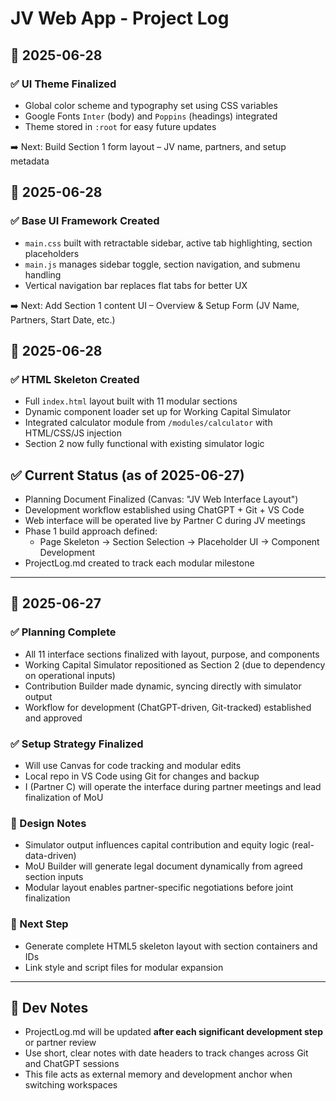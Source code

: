 # JV Web App - Project Log

## 📅 2025-06-28

### ✅ UI Theme Finalized
- Global color scheme and typography set using CSS variables
- Google Fonts `Inter` (body) and `Poppins` (headings) integrated
- Theme stored in `:root` for easy future updates

➡️ Next: Build Section 1 form layout – JV name, partners, and setup metadata


## 📅 2025-06-28

### ✅ Base UI Framework Created
- `main.css` built with retractable sidebar, active tab highlighting, section placeholders
- `main.js` manages sidebar toggle, section navigation, and submenu handling
- Vertical navigation bar replaces flat tabs for better UX

➡️ Next: Add Section 1 content UI – Overview & Setup Form (JV Name, Partners, Start Date, etc.)


## 📅 2025-06-28

### ✅ HTML Skeleton Created
- Full `index.html` layout built with 11 modular sections
- Dynamic component loader set up for Working Capital Simulator
- Integrated calculator module from `/modules/calculator` with HTML/CSS/JS injection
- Section 2 now fully functional with existing simulator logic


## ✅ Current Status (as of 2025-06-27)
- Planning Document Finalized (Canvas: "JV Web Interface Layout")
- Development workflow established using ChatGPT + Git + VS Code
- Web interface will be operated live by Partner C during JV meetings
- Phase 1 build approach defined:
  - Page Skeleton → Section Selection → Placeholder UI → Component Development
- ProjectLog.md created to track each modular milestone

---

## 📅 2025-06-27

### ✅ Planning Complete
- All 11 interface sections finalized with layout, purpose, and components
- Working Capital Simulator repositioned as Section 2 (due to dependency on operational inputs)
- Contribution Builder made dynamic, syncing directly with simulator output
- Workflow for development (ChatGPT-driven, Git-tracked) established and approved

### ✅ Setup Strategy Finalized
- Will use Canvas for code tracking and modular edits
- Local repo in VS Code using Git for changes and backup
- I (Partner C) will operate the interface during partner meetings and lead finalization of MoU

### 🧠 Design Notes
- Simulator output influences capital contribution and equity logic (real-data-driven)
- MoU Builder will generate legal document dynamically from agreed section inputs
- Modular layout enables partner-specific negotiations before joint finalization

### 🔄 Next Step
- Generate complete HTML5 skeleton layout with section containers and IDs
- Link style and script files for modular expansion

---

## 📝 Dev Notes
- ProjectLog.md will be updated **after each significant development step** or partner review
- Use short, clear notes with date headers to track changes across Git and ChatGPT sessions
- This file acts as external memory and development anchor when switching workspaces

